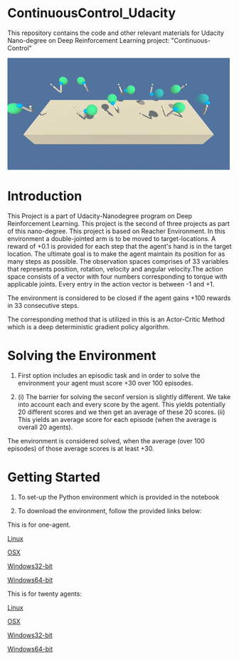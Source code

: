 # ContinuousControl_Udacity
This repository contains the code and other relevant materials for Udacity Nano-degree on Deep Reinforcement Learning project: "Continuous-Control"

![]( https://github.com/SAMNaqvi1212/ContinuousControl_Udacity/blob/main/43851024-320ba930-9aff-11e8-8493-ee547c6af349.gif)      

# Introduction

This Project is a part of Udacity-Nanodegree program on Deep Reinforcement Learning. This project is the second of three projects as part of this nano-degree. This project is based on Reacher Environment. 
In this environment a double-jointed arm is to be moved to target-locations. A reward of +0.1 is provided for each step that the agent's hand is in the target location. The ultimate goal is to make the agent
maintain its position for as many steps as possible. The observation spaces comprises of 33 variables that represents position, rotation, velocity and angular velocity.The action space consists of a vector 
with four numbers corresponding to torque with applicable joints. Every entry in the action vector is between -1 and +1. 

The environment is considered to be closed if the agent gains +100 rewards in 33 consecutive steps. 

The corresponding method that is utilized in this is an Actor-Critic Method which is a deep deterministic gradient policy algorithm.


# Solving the Environment
 1) First option includes an episodic task and in order to solve the environment your agent must score +30 over 100 episodes.

 2) (i) The barrier for solving the seconf version is slightly different. We take into account each and every score by the agent. This yields potentially 20 different scores
    and we then get an average of these 20 scores.
    (ii) This yields an average score for each episode (when the average is overall 20 agents).

  The environment is considered solved, when the average (over 100 episodes) of those average scores is at least +30.

# Getting Started

1) To set-up the Python environment which is provided in the notebook
   
2) To download the environment, follow the provided links below:

This is for one-agent. 
   
 [Linux](https://s3-us-west-1.amazonaws.com/udacity-drlnd/P2/Reacher/one_agent/Reacher_Linux.zip)
   
 [OSX](https://s3-us-west-1.amazonaws.com/udacity-drlnd/P2/Reacher/one_agent/Reacher.app.zip)
   
 [Windows32-bit](https://s3-us-west-1.amazonaws.com/udacity-drlnd/P2/Reacher/one_agent/Reacher_Windows_x86.zip)
   
 [Windows64-bit](https://s3-us-west-1.amazonaws.com/udacity-drlnd/P2/Reacher/one_agent/Reacher_Windows_x86_64.zip)

   

This is for twenty agents:

[Linux](https://s3-us-west-1.amazonaws.com/udacity-drlnd/P2/Reacher/Reacher_Linux.zip)

[OSX](https://s3-us-west-1.amazonaws.com/udacity-drlnd/P2/Reacher/Reacher.app.zip)

[Windows32-bit](https://s3-us-west-1.amazonaws.com/udacity-drlnd/P2/Reacher/Reacher_Windows_x86.zip)

[Windows64-bit](https://s3-us-west-1.amazonaws.com/udacity-drlnd/P2/Reacher/Reacher_Windows_x86_64.zip)
   
    



